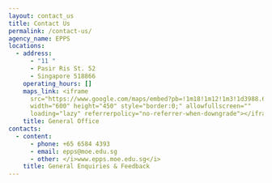 ```yaml
---
layout: contact_us
title: Contact Us
permalink: /contact-us/
agency_name: EPPS
locations:
  - address:
      - "11 "
      - Pasir Ris St. 52
      - Singapore 518866
    operating_hours: []
    maps_link: <iframe
      src="https://www.google.com/maps/embed?pb=!1m18!1m12!1m3!1d3988.6688510606327!2d103.94269886379257!3d1.3753720118783908!2m3!1f0!2f0!3f0!3m2!1i1024!2i768!4f13.1!3m3!1m2!1s0x31da3dbb128f3077%3A0xa1f55f11afcad426!2sElias%20Park%20Primary%20School!5e0!3m2!1sen!2ssg!4v1680673322197!5m2!1sen!2ssg"
      width="600" height="450" style="border:0;" allowfullscreen=""
      loading="lazy" referrerpolicy="no-referrer-when-downgrade"></iframe>
    title: General Office
contacts:
  - content:
      - phone: +65 6584 4393
      - email: epps@moe.edu.sg
      - other: </i>www.epps.moe.edu.sg</i>
    title: General Enquiries & Feedback
---
```


